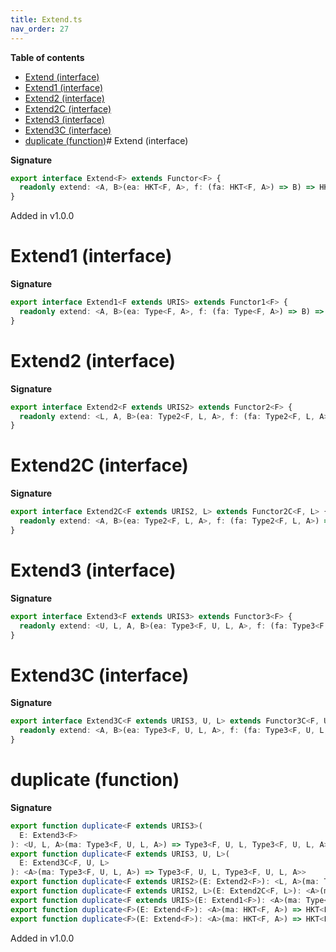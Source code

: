 ```yaml
---
title: Extend.ts
nav_order: 27
---
```


**Table of contents**

- [Extend (interface)](#extend-interface)
- [Extend1 (interface)](#extend1-interface)
- [Extend2 (interface)](#extend2-interface)
- [Extend2C (interface)](#extend2c-interface)
- [Extend3 (interface)](#extend3-interface)
- [Extend3C (interface)](#extend3c-interface)
- [duplicate (function)](#duplicate-function)# Extend (interface)

**Signature**

```ts
export interface Extend<F> extends Functor<F> {
  readonly extend: <A, B>(ea: HKT<F, A>, f: (fa: HKT<F, A>) => B) => HKT<F, B>
}
```

Added in v1.0.0

# Extend1 (interface)

**Signature**

```ts
export interface Extend1<F extends URIS> extends Functor1<F> {
  readonly extend: <A, B>(ea: Type<F, A>, f: (fa: Type<F, A>) => B) => Type<F, B>
}
```

# Extend2 (interface)

**Signature**

```ts
export interface Extend2<F extends URIS2> extends Functor2<F> {
  readonly extend: <L, A, B>(ea: Type2<F, L, A>, f: (fa: Type2<F, L, A>) => B) => Type2<F, L, B>
}
```

# Extend2C (interface)

**Signature**

```ts
export interface Extend2C<F extends URIS2, L> extends Functor2C<F, L> {
  readonly extend: <A, B>(ea: Type2<F, L, A>, f: (fa: Type2<F, L, A>) => B) => Type2<F, L, B>
}
```

# Extend3 (interface)

**Signature**

```ts
export interface Extend3<F extends URIS3> extends Functor3<F> {
  readonly extend: <U, L, A, B>(ea: Type3<F, U, L, A>, f: (fa: Type3<F, U, L, A>) => B) => Type3<F, U, L, B>
}
```

# Extend3C (interface)

**Signature**

```ts
export interface Extend3C<F extends URIS3, U, L> extends Functor3C<F, U, L> {
  readonly extend: <A, B>(ea: Type3<F, U, L, A>, f: (fa: Type3<F, U, L, A>) => B) => Type3<F, U, L, B>
}
```

# duplicate (function)

**Signature**

```ts
export function duplicate<F extends URIS3>(
  E: Extend3<F>
): <U, L, A>(ma: Type3<F, U, L, A>) => Type3<F, U, L, Type3<F, U, L, A>>
export function duplicate<F extends URIS3, U, L>(
  E: Extend3C<F, U, L>
): <A>(ma: Type3<F, U, L, A>) => Type3<F, U, L, Type3<F, U, L, A>>
export function duplicate<F extends URIS2>(E: Extend2<F>): <L, A>(ma: Type2<F, L, A>) => Type2<F, L, Type2<F, L, A>>
export function duplicate<F extends URIS2, L>(E: Extend2C<F, L>): <A>(ma: Type2<F, L, A>) => Type2<F, L, Type2<F, L, A>>
export function duplicate<F extends URIS>(E: Extend1<F>): <A>(ma: Type<F, A>) => Type<F, Type<F, A>>
export function duplicate<F>(E: Extend<F>): <A>(ma: HKT<F, A>) => HKT<F, HKT<F, A>>
export function duplicate<F>(E: Extend<F>): <A>(ma: HKT<F, A>) => HKT<F, HKT<F, A>> { ... }
```

Added in v1.0.0
